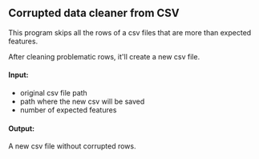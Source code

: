 ## Corrupted data cleaner from CSV

This program skips all the rows of a csv files that are more than expected features.

After cleaning problematic rows, it'll create a new csv file.

#### Input:
- original csv file path 
- path where the new csv will be saved
- number of expected features

#### Output:
A new csv file without corrupted rows.